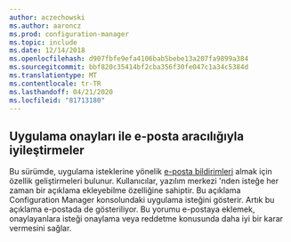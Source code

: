 ```yaml
---
author: aczechowski
ms.author: aaroncz
ms.prod: configuration-manager
ms.topic: include
ms.date: 12/14/2018
ms.openlocfilehash: d907fbfe9efa4106bab5bebe13a207fa9899a384
ms.sourcegitcommit: bbf820c35414bf2cba356f30fe047c1a34c5384d
ms.translationtype: MT
ms.contentlocale: tr-TR
ms.lasthandoff: 04/21/2020
ms.locfileid: "81713180"
---
```

## <a name="improvements-to-application-approvals-via-email"></a><a name="bkmk_email"></a>Uygulama onayları ile e-posta aracılığıyla iyileştirmeler
<!--3594063-->
Bu sürümde, uygulama isteklerine yönelik [e-posta bildirimleri](../../../../apps/deploy-use/app-approval.md#bkmk_email-approve) almak için özellik geliştirmeleri bulunur. Kullanıcılar, yazılım merkezi 'nden isteğe her zaman bir açıklama ekleyebilme özelliğine sahiptir. Bu açıklama Configuration Manager konsolundaki uygulama isteğini gösterir. Artık bu açıklama e-postada de gösteriliyor. Bu yorumu e-postaya eklemek, onaylayanlara isteği onaylama veya reddetme konusunda daha iyi bir karar vermesini sağlar.

